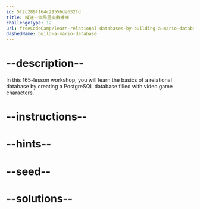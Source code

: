 ```yaml
---
id: 5f2c289f164c29556da632fd
title: 構建一個馬里奧數據庫
challengeType: 12
url: freeCodeCamp/learn-relational-databases-by-building-a-mario-database
dashedName: build-a-mario-database
---
```


# --description--

In this 165-lesson workshop, you will learn the basics of a relational database by creating a PostgreSQL database filled with video game characters.

# --instructions--

# --hints--

# --seed--

# --solutions--
